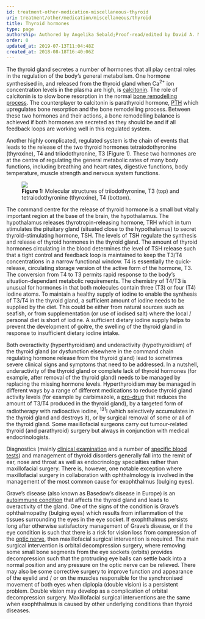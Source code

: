 ```yaml
---
id: treatment-other-medication-miscellaneous-thyroid
uri: treatment/other/medication/miscellaneous/thyroid
title: Thyroid hormones
type: page
authorship: Authored by Angelika Sebald;Proof-read/edited by David A. Mitchell
order: 0
updated_at: 2019-07-13T11:04:48Z
created_at: 2018-08-18T16:40:06Z
---
```


<p>The thyroid gland secretes a number of hormones that all play
    central roles in the regulation of the body’s general metabolism.
    One hormone synthesised in, and released from the thyroid
    gland when Ca<sup>2+</sup> ion concentration levels in the
    plasma are high, is <a href="/treatment/other/medication/miscellaneous/calcitonin">calcitonin</a>.
    The role of calcitonin is to slow bone resorption in the
    normal <a href="/diagnosis/a-z/necrosis/hard/detailed">bone remodelling process</a>.
    The counterplayer to calcitonin is parathyroid hormone,
    <a href="/treatment/other/medication/miscellaneous/pth">PTH</a> which upregulates bone resorption and the bone remodelling
        process. Between these two hormones and their actions,
        a bone remodelling balance is achieved if both hormones
        are secreted as they should be and if all feedback loops
        are working well in this regulated system.</p>
<p>Another highly complicated, regulated system is the chain of
    events that leads to the release of the two thyroid hormones
    tetraiodothyronine (thyroxine), T4 and triiodothyronine,
    T3 (Figure 1). These two hormones are at the centre of regulating
    the general metabolic rates of many body functions, including
    breathing and heart rates, digestive functions, body temperature,
    muscle strength and nervous system functions.</p>
<figure><img src="/treatment-other-medication-miscellaneous-thyroid-figure1.png">
    <figcaption><strong>Figure 1:</strong> Molecular structures of triiodothyronine,
        T3 (top) and tetraiodothyronine (thyroxine), T4 (bottom).</figcaption>
</figure>
<p>The command centre for the release of thyroid hormone is a small
    but vitally important region at the base of the brain, the
    hypothalamus. The hypothalamus releases thyrotropin-releasing
    hormone, TRH which in turn stimulates the pituitary gland
    (situated close to the hypothalamus) to secret thyroid-stimulating
    hormone, TSH. The levels of TSH regulate the synthesis and
    release of thyroid hormones in the thyroid gland. The amount
    of thyroid hormones circulating in the blood determines the
    level of TSH release such that a tight control and feedback
    loop is maintained to keep the T3/T4 concentrations in a
    narrow functional window. T4 is essentially the quick-release,
    circulating storage version of the active form of the hormone,
    T3. The conversion from T4 to T3 permits rapid response to
    the body’s situation-dependant metabolic requirements. The
    chemistry of T4/T3 is unusual for hormones in that both molecules
    contain three (T3) or four (T4) iodine atoms. To maintain
    a healthy supply of iodine to enable the synthesis of T3/T4
    in the thyroid gland, a sufficient amount of iodine needs
    to be supplied by the diet. This could be either from natural
    sources such as seafish, or from supplementation (or use
    of iodised salt) where the local / personal diet is short
    of iodine. A sufficient dietary iodine supply helps to prevent
    the development of goitre, the swelling of the thyroid gland
    in response to insufficient dietary iodine intake.</p>
<p>Both overactivity (hyperthyroidism) and underactivity (hypothyroidism)
    of the thyroid gland (or dysfunction elsewhere in the command
    chain regulating hormone release from the thyroid gland)
    lead to sometimes severe clinical signs and symptoms that
    need to be addressed. In a nutshell, underactivity of the
    thyroid gland or complete lack of thyroid hormones (for example,
    after removal of the thyroid gland) needs to be managed by
    replacing the missing hormone levels. Hyperthyroidism may
    be managed in different ways by a range of different medications
    to reduce thyroid gland activity levels (for example by carbimazole,
    a <a href="/treatment-other-medication-delivery-level3">pro-drug</a>    that reduces the amount of T3/T4 produced in the thyroid
    gland), by a targeted form of radiotherapy with radioactive
    iodine, <sup>131</sup>I (which selectively accumulates in
    the thyroid gland and destroys it), or by surgical removal
    of some or all of the thyroid gland. Some maxillofacial surgeons
    carry out tumour-related thyroid (and parathyroid) surgery
    but always in conjunction with medical endocrinologists.</p>
<p>Diagnostics (mainly <a href="/diagnosis/tests/examination">clinical examination</a>    and a number of <a href="/diagnosis/tests/blood-tests">specific blood tests</a>)
    and management of thyroid disorders generally fall into the
    remit of ear, nose and throat as well as endocrinology specialties
    rather than maxillofacial surgery. There is, however, one
    notable exception where maxillofacial surgery in collaboration
    with ophthalmology is involved in the management of the most
    common cause for exophthalmus (bulging eyes).</p>
<p>Grave’s disease (also known as Basedow’s disease in Europe) is
    an <a href="/treatment/other/medication/inflammation/more-info">autoimmune condition</a>    that affects the thyroid gland and leads to overactivity
    of the gland. One of the signs of the condition is Grave’s
    ophthalmopathy (bulging eyes) which results from inflammation
    of the tissues surrounding the eyes in the eye socket. If
    exophthalmus persists long after otherwise satisfactory management
    of Grave’s disease, or if the eye condition is such that
    there is a risk for vision loss from compression of the
    <a href="/diagnosis/a-z/neuropathies/detailed">optic nerve</a>, then maxillofacial surgical intervention
        is required. The main surgical intervention is orbital
        decompression surgery, where removing some small bone
        segments from the eye sockets (orbits) provides decompression
        such that the protruding eye balls can settle back into
        a normal position and any pressure on the optic nerve
        can be relieved. There may also be some corrective surgery
        to improve function and appearance of the eyelid and
        / or on the muscles responsible for the synchronised
        movement of both eyes when diplopia (double vision) is
        a persistent problem. Double vision may develop as a
        complication of orbital decompression surgery. Maxillofacial
        surgical interventions are the same when exophthalmus
        is caused by other underlying conditions than thyroid
        diseases.</p>
